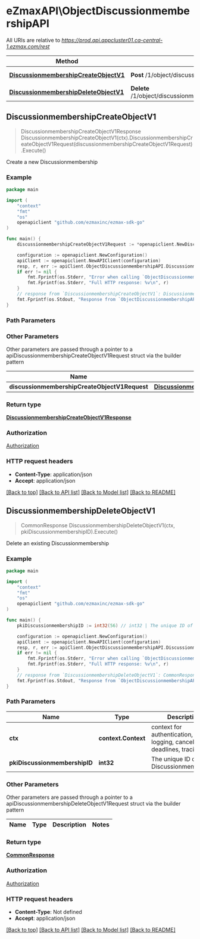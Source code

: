 # eZmaxAPI\ObjectDiscussionmembershipAPI

All URIs are relative to *https://prod.api.appcluster01.ca-central-1.ezmax.com/rest*

Method | HTTP request | Description
------------- | ------------- | -------------
[**DiscussionmembershipCreateObjectV1**](ObjectDiscussionmembershipAPI.md#DiscussionmembershipCreateObjectV1) | **Post** /1/object/discussionmembership | Create a new Discussionmembership
[**DiscussionmembershipDeleteObjectV1**](ObjectDiscussionmembershipAPI.md#DiscussionmembershipDeleteObjectV1) | **Delete** /1/object/discussionmembership/{pkiDiscussionmembershipID} | Delete an existing Discussionmembership



## DiscussionmembershipCreateObjectV1

> DiscussionmembershipCreateObjectV1Response DiscussionmembershipCreateObjectV1(ctx).DiscussionmembershipCreateObjectV1Request(discussionmembershipCreateObjectV1Request).Execute()

Create a new Discussionmembership



### Example

```go
package main

import (
	"context"
	"fmt"
	"os"
	openapiclient "github.com/ezmaxinc/ezmax-sdk-go"
)

func main() {
	discussionmembershipCreateObjectV1Request := *openapiclient.NewDiscussionmembershipCreateObjectV1Request([]openapiclient.DiscussionmembershipRequestCompound{*openapiclient.NewDiscussionmembershipRequestCompound(int32(125), "2020-12-31 23:59:59")}) // DiscussionmembershipCreateObjectV1Request | 

	configuration := openapiclient.NewConfiguration()
	apiClient := openapiclient.NewAPIClient(configuration)
	resp, r, err := apiClient.ObjectDiscussionmembershipAPI.DiscussionmembershipCreateObjectV1(context.Background()).DiscussionmembershipCreateObjectV1Request(discussionmembershipCreateObjectV1Request).Execute()
	if err != nil {
		fmt.Fprintf(os.Stderr, "Error when calling `ObjectDiscussionmembershipAPI.DiscussionmembershipCreateObjectV1``: %v\n", err)
		fmt.Fprintf(os.Stderr, "Full HTTP response: %v\n", r)
	}
	// response from `DiscussionmembershipCreateObjectV1`: DiscussionmembershipCreateObjectV1Response
	fmt.Fprintf(os.Stdout, "Response from `ObjectDiscussionmembershipAPI.DiscussionmembershipCreateObjectV1`: %v\n", resp)
}
```

### Path Parameters



### Other Parameters

Other parameters are passed through a pointer to a apiDiscussionmembershipCreateObjectV1Request struct via the builder pattern


Name | Type | Description  | Notes
------------- | ------------- | ------------- | -------------
 **discussionmembershipCreateObjectV1Request** | [**DiscussionmembershipCreateObjectV1Request**](DiscussionmembershipCreateObjectV1Request.md) |  | 

### Return type

[**DiscussionmembershipCreateObjectV1Response**](DiscussionmembershipCreateObjectV1Response.md)

### Authorization

[Authorization](../README.md#Authorization)

### HTTP request headers

- **Content-Type**: application/json
- **Accept**: application/json

[[Back to top]](#) [[Back to API list]](../README.md#documentation-for-api-endpoints)
[[Back to Model list]](../README.md#documentation-for-models)
[[Back to README]](../README.md)


## DiscussionmembershipDeleteObjectV1

> CommonResponse DiscussionmembershipDeleteObjectV1(ctx, pkiDiscussionmembershipID).Execute()

Delete an existing Discussionmembership



### Example

```go
package main

import (
	"context"
	"fmt"
	"os"
	openapiclient "github.com/ezmaxinc/ezmax-sdk-go"
)

func main() {
	pkiDiscussionmembershipID := int32(56) // int32 | The unique ID of the Discussionmembership

	configuration := openapiclient.NewConfiguration()
	apiClient := openapiclient.NewAPIClient(configuration)
	resp, r, err := apiClient.ObjectDiscussionmembershipAPI.DiscussionmembershipDeleteObjectV1(context.Background(), pkiDiscussionmembershipID).Execute()
	if err != nil {
		fmt.Fprintf(os.Stderr, "Error when calling `ObjectDiscussionmembershipAPI.DiscussionmembershipDeleteObjectV1``: %v\n", err)
		fmt.Fprintf(os.Stderr, "Full HTTP response: %v\n", r)
	}
	// response from `DiscussionmembershipDeleteObjectV1`: CommonResponse
	fmt.Fprintf(os.Stdout, "Response from `ObjectDiscussionmembershipAPI.DiscussionmembershipDeleteObjectV1`: %v\n", resp)
}
```

### Path Parameters


Name | Type | Description  | Notes
------------- | ------------- | ------------- | -------------
**ctx** | **context.Context** | context for authentication, logging, cancellation, deadlines, tracing, etc.
**pkiDiscussionmembershipID** | **int32** | The unique ID of the Discussionmembership | 

### Other Parameters

Other parameters are passed through a pointer to a apiDiscussionmembershipDeleteObjectV1Request struct via the builder pattern


Name | Type | Description  | Notes
------------- | ------------- | ------------- | -------------


### Return type

[**CommonResponse**](CommonResponse.md)

### Authorization

[Authorization](../README.md#Authorization)

### HTTP request headers

- **Content-Type**: Not defined
- **Accept**: application/json

[[Back to top]](#) [[Back to API list]](../README.md#documentation-for-api-endpoints)
[[Back to Model list]](../README.md#documentation-for-models)
[[Back to README]](../README.md)

